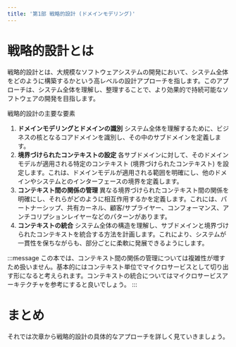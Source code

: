 ```yaml
---
title: '第1部 戦略的設計 (ドメインモデリング)'
---
```


# 戦略的設計とは

戦略的設計とは、大規模なソフトウェアシステムの開発において、システム全体をどのように構築するかという高レベルの設計アプローチを指します。このアプローチは、システム全体を理解し、整理することで、より効果的で持続可能なソフトウェアの開発を目指します。

戦略的設計の主要な要素

1. **ドメインモデリングとドメインの識別**
   システム全体を理解するために、ビジネスの核となるコアドメインを識別し、その中のサブドメインを定義します。
2. **境界づけられたコンテキストの設定**
   各サブドメインに対して、そのドメインモデルが適用される特定のコンテキスト (境界づけられたコンテキスト) を設定します。これは、ドメインモデルが適用される範囲を明確にし、他のドメインやシステムとのインターフェースの境界を定義します。
3. **コンテキスト間の関係の管理**
   異なる境界づけられたコンテキスト間の関係を明確にし、それらがどのように相互作用するかを定義します。これには、パートナーシップ、共有カーネル、顧客/サプライヤー、コンフォーマンス、アンチコリプションレイヤーなどのパターンがあります。
4. **コンテキストの統合**
   システム全体の構造を理解し、サブドメインと境界づけられたコンテキストを統合する方法を計画します。これにより、システムが一貫性を保ちながらも、部分ごとに柔軟に発展できるようにします。

:::message
この本では、コンテキスト間の関係の管理については複雑性が増すため扱いません。基本的にはコンテキスト単位でマイクロサービスとして切り出す形になると考えられます。コンテキストの統合についてはマイクロサービスアーキテクチャを参考にすると良いでしょう。
:::

# まとめ

それでは次章から戦略的設計の具体的なアプローチを詳しく見ていきましょう。

